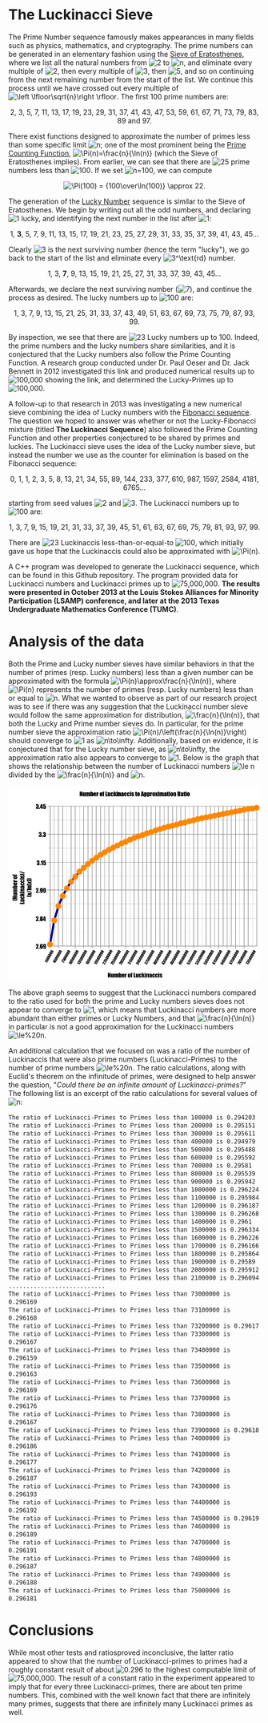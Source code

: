 # The Luckinacci Sieve

The Prime Number sequence famously makes appearances in many fields such as physics, mathematics, and cryptography. The prime numbers can be generated in an elementary fashion using the <a href="http://mathworld.wolfram.com/SieveofEratosthenes.html" target="_blank">Sieve of Eratosthenes</a>, where we list all the natural numbers from <img src="https://latex.codecogs.com/gif.latex?2" title="2" /> to <img src="https://latex.codecogs.com/gif.latex?n" title="n" />, and eliminate every multiple of <img src="https://latex.codecogs.com/gif.latex?2" title="2" />, then every multiple of <img src="https://latex.codecogs.com/gif.latex?3" title="3" />, then <img src="https://latex.codecogs.com/gif.latex?5" title="5" />, and so on continuing from the next remaining number from the start of the list. We continue this process until we have crossed out every multiple of <img src="https://latex.codecogs.com/gif.latex?\left&space;\lfloor\sqrt{n}\right&space;\rfloor" title="\left \lfloor\sqrt{n}\right \rfloor" />. The first 100 prime numbers are:

<p align="center">2, 3, 5, 7, 11, 13, 17, 19, 23, 29, 31, 37, 41, 43, 47, 53, 59, 61, 67, 71, 73, 79, 83, 89 and 97.</p>

There exist functions designed to approximate the number of primes less than some specific limit <img src="https://latex.codecogs.com/gif.latex?n" title="n" />; one of the most prominent being the <a href="http://mathworld.wolfram.com/PrimeCountingFunction.html" target="_blank">Prime Counting Function</a>, <img src="https://latex.codecogs.com/gif.latex?\Pi(n)=\frac{n}{\ln(n)}" title="\Pi(n)=\frac{n}{\ln(n)}" /> (which the Sieve of Eratosthenes implies). From earlier, we can see that there are <img src="https://latex.codecogs.com/gif.latex?25" title="25" /> prime numbers less than <img src="https://latex.codecogs.com/gif.latex?100" title="100" />. If we set <img src="https://latex.codecogs.com/gif.latex?n=100" title="n=100" />, we can compute <p align="center"><img src="https://latex.codecogs.com/gif.latex?\Pi(100)&space;=&space;{100\over\ln(100)}&space;\approx&space;22." title="\Pi(100) = {100\over\ln(100)} \approx 22." /></p>

The generation of the <a href="http://mathworld.wolfram.com/LuckyNumber.html" target="_blank">Lucky Number</a> sequence is similar to the Sieve of Eratosthenes. We begin by writing out all the odd numbers, and declaring <img src="https://latex.codecogs.com/gif.latex?1" title="1" /> lucky, and identifying the next number in the list after <img src="https://latex.codecogs.com/gif.latex?1" title="1" />:

<p align="center">1, <strong>3</strong>, 5, 7, 9, 11, 13, 15, 17, 19, 21, 23, 25, 27, 29, 31, 33, 35, 37, 39, 41, 43, 45...</p>

Clearly <img src="https://latex.codecogs.com/gif.latex?3" title="3" /> is the next surviving number (hence the term "lucky"), we go back to the start of the list and eliminate every <img src="https://latex.codecogs.com/gif.latex?3^\text{rd}" title="3^\text{rd}" /> number. 

<p align="center">1, 3, <strong>7</strong>, 9, 13, 15, 19, 21, 25, 27, 31, 33, 37, 39, 43, 45...</p>

Afterwards, we declare the next surviving number (<img src="https://latex.codecogs.com/gif.latex?7" title="7" />), and continue the process as desired. The lucky numbers up to <img src="https://latex.codecogs.com/gif.latex?100" title="100" /> are:

<p align="center">1, 3, 7, 9, 13, 15, 21, 25, 31, 33, 37, 43, 49, 51, 63, 67, 69, 73, 75, 79, 87, 93, 99.</p>

By inspection, we see that there are <img src="https://latex.codecogs.com/gif.latex?23" title="23" /> Lucky numbers up to 100. Indeed, the prime numbers and the lucky numbers share similarities, and it is conjectured that the Lucky numbers also follow the Prime Counting Function. A research group conducted under Dr. Paul Oeser and Dr. Jack Bennett in 2012 investigated this link and produced numerical results up to <img src="https://latex.codecogs.com/gif.latex?100,000" title="100,000" /> showing the link, and determined the Lucky-Primes up to <img src="https://latex.codecogs.com/gif.latex?100,000" title="100,000" />.

A follow-up to that research in 2013 was investigating a new numerical sieve combining the idea of Lucky numbers with the <a href="http://mathworld.wolfram.com/FibonacciNumber.html">Fibonacci sequence</a>. The question we hoped to answer was whether or not the Lucky-Fibonacci mixture (titled <strong>The Luckinacci Sequence</strong>) also followed the Prime Counting Function and other properties conjectured to be shared by primes and luckies. The Luckinacci sieve uses the idea of the Lucky number sieve, but instead the number we use as the counter for elimination is based on the Fibonacci sequence:

<p align="center">0, 1, 1, 2, 3, 5, 8, 13, 21, 34, 55, 89, 144, 233, 377, 610, 987, 1597, 2584, 4181, 6765...</p>

starting from seed values <img src="https://latex.codecogs.com/gif.latex?2" title="2" /> and <img src="https://latex.codecogs.com/gif.latex?3" title="3" />. The Luckinacci numbers up to <img src="https://latex.codecogs.com/gif.latex?100" title="100" /> are:

<p align="center">1, 3, 7, 9, 15, 19, 21, 31, 33, 37, 39, 45, 51, 61, 63, 67, 69, 75, 79, 81, 93, 97, 99.</p>

There are <img src="https://latex.codecogs.com/gif.latex?23" title="23" /> Luckinaccis less-than-or-equal-to <img src="https://latex.codecogs.com/gif.latex?100" title="100" />, which initially gave us hope that the Luckinaccis could also be approximated with <img src="https://latex.codecogs.com/gif.latex?\Pi(n)" title="\Pi(n)" />.

A C++ program was developed to generate the Luckinacci sequence, which can be found in this Github repository. The program provided data for Luckinacci numbers and Luckinacci primes up to <img src="https://latex.codecogs.com/gif.latex?75,000,000" title="75,000,000" />. <strong>The results were presented in October 2013 at the Louis Stokes Alliances for Minority Participation (LSAMP) conference, and later at the 2013 Texas Undergraduate Mathematics Conference (TUMC)</strong>.

# Analysis of the data

Both the Prime and Lucky number sieves have similar behaviors in that the number of primes (resp. Lucky numbers) 
less than a given number can be approximated with the formula <img src="https://latex.codecogs.com/gif.latex?\Pi(n)\approx\frac{n}{\ln(n)}" title="\Pi(n)\approx\frac{n}{\ln(n)}" />, where <img src="https://latex.codecogs.com/gif.latex?\Pi(n)" title="\Pi(n)" /> represents the number of primes (resp. Lucky numbers) less than or equal to <img src="https://latex.codecogs.com/gif.latex?n" title="n" />. What we wanted to observe as part of our research project was to see if there was any suggestion that the Luckinacci number sieve would follow the same approximation for distribution, <img src="https://latex.codecogs.com/gif.latex?\frac{n}{\ln(n)}" title="\frac{n}{\ln(n)}" />, that both the Lucky and Prime number sieves do. In particular, for the prime number sieve the approximation ratio <img src="https://latex.codecogs.com/gif.latex?\Pi(n)/\left(\frac{n}{\ln(n)}\right)" title="\Pi(n)/\left(\frac{n}{\ln(n)}\right)" /> should converge to <img src="https://latex.codecogs.com/gif.latex?1" title="1" /> as <img src="https://latex.codecogs.com/gif.latex?n\to\infty" title="n\to\infty" />. Additionally, based on evidence, it is conjectured that for the Lucky number sieve, as <img src="https://latex.codecogs.com/gif.latex?n\to\infty" title="n\to\infty" />, the approximation ratio also appears to converge to <img src="https://latex.codecogs.com/gif.latex?1" title="1" />. Below is the graph that shows the relationship between the number of Luckinacci numbers <img src="https://latex.codecogs.com/gif.latex?\le%20n" title="\le n" /> divided by the <img src="https://latex.codecogs.com/gif.latex?\frac{n}{\ln(n)}" title="\frac{n}{\ln(n)}" /> and <img src="https://latex.codecogs.com/gif.latex?n" title="n" />.

<p align="center"><img src="img/graph.png" /></p>

The above graph seems to suggest that the Luckinacci numbers 
compared to the ratio used for both the prime and Lucky numbers sieves does not appear to converge 
to <img src="https://latex.codecogs.com/gif.latex?1" title="1" />, which means that Luckinacci numbers are more abundant than either primes or Lucky Numbers, 
and that <img src="https://latex.codecogs.com/gif.latex?\frac{n}{\ln(n)}" title="\frac{n}{\ln(n)}" /> in particular is not a good approximation for the Luckinacci numbers <img src="https://latex.codecogs.com/gif.latex?\le%20n" title="\le%20n" />.

An additional calculation that we focused on was a ratio of the number of 
Luckinaccis that were also prime numbers (Luckinacci-Primes) to the number of prime numbers 
<img src="https://latex.codecogs.com/gif.latex?\le%20n" title="\le%20n" />. The ratio calculations, along with Euclid's theorem on the infinitude of primes, were 
designed to help answer the question, "<em>Could there be an infinite 
amount of Luckinacci-primes?</em>" The following list is an excerpt of the ratio 
calculations for several values of <img src="https://latex.codecogs.com/gif.latex?n" title="n" />:

```
The ratio of Luckinacci-Primes to Primes less than 100000 is 0.294203
The ratio of Luckinacci-Primes to Primes less than 200000 is 0.295151
The ratio of Luckinacci-Primes to Primes less than 300000 is 0.295611
The ratio of Luckinacci-Primes to Primes less than 400000 is 0.294979
The ratio of Luckinacci-Primes to Primes less than 500000 is 0.295488
The ratio of Luckinacci-Primes to Primes less than 600000 is 0.295592
The ratio of Luckinacci-Primes to Primes less than 700000 is 0.29581
The ratio of Luckinacci-Primes to Primes less than 800000 is 0.295539
The ratio of Luckinacci-Primes to Primes less than 900000 is 0.295942
The ratio of Luckinacci-Primes to Primes less than 1000000 is 0.296224
The ratio of Luckinacci-Primes to Primes less than 1100000 is 0.295984
The ratio of Luckinacci-Primes to Primes less than 1200000 is 0.296187
The ratio of Luckinacci-Primes to Primes less than 1300000 is 0.296268
The ratio of Luckinacci-Primes to Primes less than 1400000 is 0.2961
The ratio of Luckinacci-Primes to Primes less than 1500000 is 0.296334
The ratio of Luckinacci-Primes to Primes less than 1600000 is 0.296226
The ratio of Luckinacci-Primes to Primes less than 1700000 is 0.296166
The ratio of Luckinacci-Primes to Primes less than 1800000 is 0.295864
The ratio of Luckinacci-Primes to Primes less than 1900000 is 0.29589
The ratio of Luckinacci-Primes to Primes less than 2000000 is 0.295912
The ratio of Luckinacci-Primes to Primes less than 2100000 is 0.296094
...........................
The ratio of Luckinacci-Primes to Primes less than 73000000 is 0.296169
The ratio of Luckinacci-Primes to Primes less than 73100000 is 0.296168
The ratio of Luckinacci-Primes to Primes less than 73200000 is 0.29617
The ratio of Luckinacci-Primes to Primes less than 73300000 is 0.296167
The ratio of Luckinacci-Primes to Primes less than 73400000 is 0.296159
The ratio of Luckinacci-Primes to Primes less than 73500000 is 0.296163
The ratio of Luckinacci-Primes to Primes less than 73600000 is 0.296169
The ratio of Luckinacci-Primes to Primes less than 73700000 is 0.296176
The ratio of Luckinacci-Primes to Primes less than 73800000 is 0.296167
The ratio of Luckinacci-Primes to Primes less than 73900000 is 0.29618
The ratio of Luckinacci-Primes to Primes less than 74000000 is 0.296186
The ratio of Luckinacci-Primes to Primes less than 74100000 is 0.296177
The ratio of Luckinacci-Primes to Primes less than 74200000 is 0.296187
The ratio of Luckinacci-Primes to Primes less than 74300000 is 0.296193
The ratio of Luckinacci-Primes to Primes less than 74400000 is 0.296192
The ratio of Luckinacci-Primes to Primes less than 74500000 is 0.29619
The ratio of Luckinacci-Primes to Primes less than 74600000 is 0.296189
The ratio of Luckinacci-Primes to Primes less than 74700000 is 0.296191
The ratio of Luckinacci-Primes to Primes less than 74800000 is 0.296187
The ratio of Luckinacci-Primes to Primes less than 74900000 is 0.296188
The ratio of Luckinacci-Primes to Primes less than 75000000 is 0.296181
```
# Conclusions

While most other tests and ratiosproved inconclusive, the latter ratio appeared to show that the number of Luckinacci-primes to primes had a roughly
constant result of about <img src="https://latex.codecogs.com/gif.latex?0.296" title="0.296" /> to the highest computable limit of <img src="https://latex.codecogs.com/gif.latex?75,000,000" title="75,000,000" />. The result of a constant ratio in the experiment
appeared to imply that for every three Luckinacci-primes, there are about ten prime numbers. This, combined 
with the well known fact that there are infinitely many primes, suggests that there are infinitely many Luckinacci 
primes as well.

